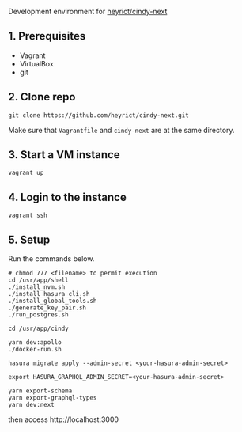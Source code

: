 Development environment for [heyrict/cindy-next](https://github.com/heyrict/cindy-next)
## 1. Prerequisites
- Vagrant
- VirtualBox
- git

## 2. Clone repo
```shell
git clone https://github.com/heyrict/cindy-next.git
```
Make sure that `Vagrantfile` and `cindy-next` are at the same directory.

## 3. Start a VM instance
```shell
vagrant up
```

## 4. Login to the instance
```shell
vagrant ssh
```

## 5. Setup
Run the commands below.
```shell
# chmod 777 <filename> to permit execution
cd /usr/app/shell
./install_nvm.sh
./install_hasura_cli.sh
./install_global_tools.sh
./generate_key_pair.sh
./run_postgres.sh

cd /usr/app/cindy

yarn dev:apollo
./docker-run.sh

hasura migrate apply --admin-secret <your-hasura-admin-secret>

export HASURA_GRAPHQL_ADMIN_SECRET=<your-hasura-admin-secret>

yarn export-schema
yarn export-graphql-types
yarn dev:next
```
then access http://localhost:3000

